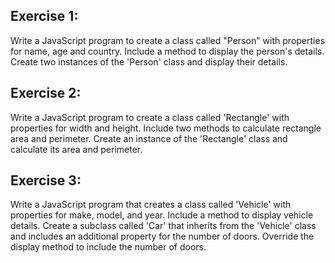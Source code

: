 ## Exercise 1:

Write a JavaScript program to create a class called "Person" with properties for name, age and country. Include a method to display the person's details. Create two instances of the 'Person' class and display their details.

## Exercise 2:

Write a JavaScript program to create a class called 'Rectangle' with properties for width and height. Include two methods to calculate rectangle area and perimeter. Create an instance of the 'Rectangle' class and calculate its area and perimeter.

## Exercise 3:

Write a JavaScript program that creates a class called 'Vehicle' with properties for make, model, and year. Include a method to display vehicle details. Create a subclass called 'Car' that inherits from the 'Vehicle' class and includes an additional property for the number of doors. Override the display method to include the number of doors.
